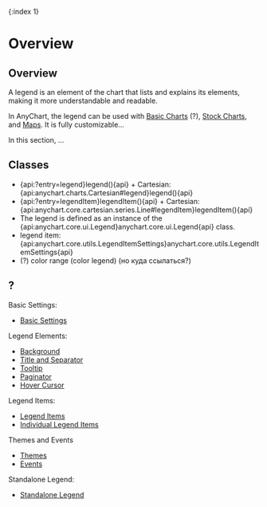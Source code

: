 {:index 1}
# Overview

## Overview

A legend is an element of the chart that lists and explains its elements, making it more understandable and readable.

In AnyChart, the legend can be used with [Basic Charts](../../Basic_Charts/General_Settings#legend) (?), [Stock Charts](../../Stock_Charts/Legend), and [Maps](../../Maps/Legend). It is fully customizable...

In this section, ...

## Classes

* {api:?entry=legend}legend(){api} + Cartesian: {api:anychart.charts.Cartesian#legend}legend(){api}
* {api:?entry=legendItem}legendItem(){api} + Cartesian: {api:anychart.core.cartesian.series.Line#legendItem}legendItem(){api}
* The legend is defined as an instance of the {api:anychart.core.ui.Legend}anychart.core.ui.Legend{api} class.
* legend item: {api:anychart.core.utils.LegendItemSettings}anychart.core.utils.LegendItemSettings{api}
* (?) color range (color legend) (но куда ссылаться?)

## ?

Basic Settings:

* [Basic Settings](Basic_Settings)

Legend Elements:

* [Background](Background)
* [Title and Separator](Title_and_Separator)
* [Tooltip](Tooltip)
* [Paginator](Paginator)
* [Hover Cursor](Hover_Cursor)

Legend Items:

* [Legend Items](Legend_Items)
* [Individual Legend Items](Individual_Legend_Items)

Themes and Events

* [Themes](Themes)
* [Events](Events)

Standalone Legend:

* [Standalone Legend](Standalone_Legend)